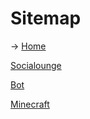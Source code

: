 # Sitemap

→ [Home](/)

[Socialounge](/socialounge)

   [Bot](/socialounge/bot)
  
   [Minecraft](/socialounge/minecraft)




  
